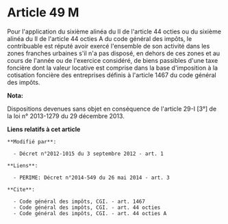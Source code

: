 # Article 49 M

Pour l'application du sixième alinéa du II de l'article 44 octies ou du sixième alinéa du II de l'article 44 octies A du code
général des impôts, le contribuable est réputé avoir exercé l'ensemble de son activité dans les zones franches urbaines s'il
n'a pas disposé, en dehors de ces zones et au cours de l'année ou de l'exercice considéré, de biens passibles d'une taxe
foncière dont la valeur locative est comprise dans la base d'imposition à la cotisation foncière des entreprises définis à
l'article 1467 du code général des impôts.

**Nota:**

Dispositions devenues sans objet en conséquence de l'article 29-I [3°] de la loi n° 2013-1279 du 29 décembre 2013.

**Liens relatifs à cet article**

	**Modifié par**:

	  - Décret n°2012-1015 du 3 septembre 2012 - art. 1

	**Liens**:

	  - PERIME: Décret n°2014-549 du 26 mai 2014 - art. 3

	**Cite**:

	  - Code général des impôts, CGI. - art. 1467
	  - Code général des impôts, CGI. - art. 44 octies
	  - Code général des impôts, CGI. - art. 44 octies A
